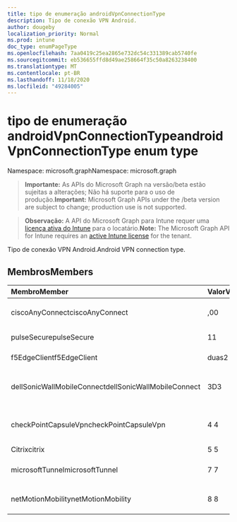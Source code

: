 ```yaml
---
title: tipo de enumeração androidVpnConnectionType
description: Tipo de conexão VPN Android.
author: dougeby
localization_priority: Normal
ms.prod: intune
doc_type: enumPageType
ms.openlocfilehash: 7aa0419c25ea2865e732dc54c331389cab5740fe
ms.sourcegitcommit: eb536655ffd8d49ae258664f35c50a8263238400
ms.translationtype: MT
ms.contentlocale: pt-BR
ms.lasthandoff: 11/18/2020
ms.locfileid: "49284005"
---
```

# <a name="androidvpnconnectiontype-enum-type"></a><span data-ttu-id="9159a-103">tipo de enumeração androidVpnConnectionType</span><span class="sxs-lookup"><span data-stu-id="9159a-103">androidVpnConnectionType enum type</span></span>

<span data-ttu-id="9159a-104">Namespace: microsoft.graph</span><span class="sxs-lookup"><span data-stu-id="9159a-104">Namespace: microsoft.graph</span></span>

> <span data-ttu-id="9159a-105">**Importante:** As APIs do Microsoft Graph na versão/beta estão sujeitas a alterações; Não há suporte para o uso de produção.</span><span class="sxs-lookup"><span data-stu-id="9159a-105">**Important:** Microsoft Graph APIs under the /beta version are subject to change; production use is not supported.</span></span>

> <span data-ttu-id="9159a-106">**Observação:** A API do Microsoft Graph para Intune requer uma [licença ativa do Intune](https://go.microsoft.com/fwlink/?linkid=839381) para o locatário.</span><span class="sxs-lookup"><span data-stu-id="9159a-106">**Note:** The Microsoft Graph API for Intune requires an [active Intune license](https://go.microsoft.com/fwlink/?linkid=839381) for the tenant.</span></span>

<span data-ttu-id="9159a-107">Tipo de conexão VPN Android.</span><span class="sxs-lookup"><span data-stu-id="9159a-107">Android VPN connection type.</span></span>

## <a name="members"></a><span data-ttu-id="9159a-108">Membros</span><span class="sxs-lookup"><span data-stu-id="9159a-108">Members</span></span>
|<span data-ttu-id="9159a-109">Membro</span><span class="sxs-lookup"><span data-stu-id="9159a-109">Member</span></span>|<span data-ttu-id="9159a-110">Valor</span><span class="sxs-lookup"><span data-stu-id="9159a-110">Value</span></span>|<span data-ttu-id="9159a-111">Descrição</span><span class="sxs-lookup"><span data-stu-id="9159a-111">Description</span></span>|
|:---|:---|:---|
|<span data-ttu-id="9159a-112">ciscoAnyConnect</span><span class="sxs-lookup"><span data-stu-id="9159a-112">ciscoAnyConnect</span></span>|<span data-ttu-id="9159a-113">,0</span><span class="sxs-lookup"><span data-stu-id="9159a-113">0</span></span>|<span data-ttu-id="9159a-114">Cisco AnyConnect.</span><span class="sxs-lookup"><span data-stu-id="9159a-114">Cisco AnyConnect.</span></span>|
|<span data-ttu-id="9159a-115">pulseSecure</span><span class="sxs-lookup"><span data-stu-id="9159a-115">pulseSecure</span></span>|<span data-ttu-id="9159a-116">1</span><span class="sxs-lookup"><span data-stu-id="9159a-116">1</span></span>|<span data-ttu-id="9159a-117">Pulso seguro.</span><span class="sxs-lookup"><span data-stu-id="9159a-117">Pulse Secure.</span></span>|
|<span data-ttu-id="9159a-118">f5EdgeClient</span><span class="sxs-lookup"><span data-stu-id="9159a-118">f5EdgeClient</span></span>|<span data-ttu-id="9159a-119">duas</span><span class="sxs-lookup"><span data-stu-id="9159a-119">2</span></span>|<span data-ttu-id="9159a-120">Cliente de borda F5.</span><span class="sxs-lookup"><span data-stu-id="9159a-120">F5 Edge Client.</span></span>|
|<span data-ttu-id="9159a-121">dellSonicWallMobileConnect</span><span class="sxs-lookup"><span data-stu-id="9159a-121">dellSonicWallMobileConnect</span></span>|<span data-ttu-id="9159a-122">3D</span><span class="sxs-lookup"><span data-stu-id="9159a-122">3</span></span>|<span data-ttu-id="9159a-123">Conexão móvel Dell SonicWALL.</span><span class="sxs-lookup"><span data-stu-id="9159a-123">Dell SonicWALL Mobile Connection.</span></span>|
|<span data-ttu-id="9159a-124">checkPointCapsuleVpn</span><span class="sxs-lookup"><span data-stu-id="9159a-124">checkPointCapsuleVpn</span></span>|<span data-ttu-id="9159a-125">4 </span><span class="sxs-lookup"><span data-stu-id="9159a-125">4</span></span>|<span data-ttu-id="9159a-126">Verificar VPN de cápsula de ponto.</span><span class="sxs-lookup"><span data-stu-id="9159a-126">Check Point Capsule VPN.</span></span>|
|<span data-ttu-id="9159a-127">Citrix</span><span class="sxs-lookup"><span data-stu-id="9159a-127">citrix</span></span>|<span data-ttu-id="9159a-128">5 </span><span class="sxs-lookup"><span data-stu-id="9159a-128">5</span></span>|<span data-ttu-id="9159a-129">Citrix</span><span class="sxs-lookup"><span data-stu-id="9159a-129">Citrix</span></span>|
|<span data-ttu-id="9159a-130">microsoftTunnel</span><span class="sxs-lookup"><span data-stu-id="9159a-130">microsoftTunnel</span></span>|<span data-ttu-id="9159a-131">7 </span><span class="sxs-lookup"><span data-stu-id="9159a-131">7</span></span>|<span data-ttu-id="9159a-132">Microsoft Tunnel.</span><span class="sxs-lookup"><span data-stu-id="9159a-132">Microsoft Tunnel.</span></span>|
|<span data-ttu-id="9159a-133">netMotionMobility</span><span class="sxs-lookup"><span data-stu-id="9159a-133">netMotionMobility</span></span>|<span data-ttu-id="9159a-134">8 </span><span class="sxs-lookup"><span data-stu-id="9159a-134">8</span></span>|<span data-ttu-id="9159a-135">Mobilidade do NETMOTION.</span><span class="sxs-lookup"><span data-stu-id="9159a-135">NetMotion Mobility.</span></span>|




